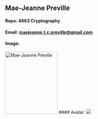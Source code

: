 ## Mae-Jeanne Preville
#### Repo: 4663 Cryptography
#### Email: maejeanne.t.c.preville@gmail.com
#### Image:
<img src="https://scontent-dfw5-1.xx.fbcdn.net/v/t1.0-9/114722667_4374879952552974_1128820261819718572_o.jpg?_nc_cat=110&_nc_sid=09cbfe&_nc_ohc=fHifxvrBiBEAX9c5pz6&_nc_ht=scontent-dfw5-1.xx&oh=165e7b3b3492ba7b6536ab61e22ffa65&oe=5F6ECFB5"  width=170 height=200 alt="Mae-Jeanne Preville">
#### Avatar:
<img src="https://www.johnnyseeds.com/dw/image/v2/BBBW_PRD/on/demandware.static/-/Sites-jss-master/default/dw26c3bf34/images/products/flowers/01712_01_procutorange.jpg?sw=387&cx=302&cy=0&cw=1196&ch=1196">
